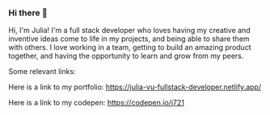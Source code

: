### Hi there 👋

Hi, I'm Julia! I'm a full stack developer who loves having my creative and inventive ideas come to life in my projects, and being able to share them with others. I love working in a team, getting to build an amazing product together, and having the opportunity to learn and grow from my peers. 
 
Some relevant links:

Here is a link to my portfolio: https://julia-vu-fullstack-developer.netlify.app/

Here is a link to my codepen: https://codepen.io/j721


